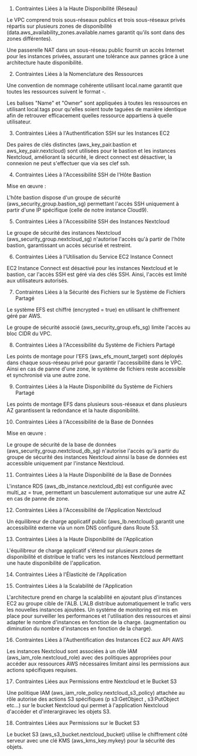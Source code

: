 1. Contraintes Liées à la Haute Disponibilité (Réseau)

Le VPC comprend trois sous-réseaux publics et trois sous-réseaux privés répartis sur plusieurs zones de disponibilité (data.aws_availability_zones.available.names garantit qu'ils sont dans des zones différentes).

Une passerelle NAT dans un sous-réseau public fournit un accès Internet pour les instances privées, assurant une tolérance aux pannes grâce à une architecture haute disponibilité.

2. Contraintes Liées à la Nomenclature des Ressources

Une convention de nommage cohérente utilisant local.name garantit que toutes les ressources suivent le format <username>-<project>.

Les balises "Name" et "Owner" sont appliquées à toutes les ressources en utilisant local.tags pour qu'elles soient toute taguées de manière identique afin de retrouver efficacement quelles ressource appartiens à quelle utilisateur.

3. Contraintes Liées à l'Authentification SSH sur les Instances EC2

Des paires de clés distinctes (aws_key_pair.bastion et aws_key_pair.nextcloud) sont utilisées pour le bastion et les instances Nextcloud, améliorant la sécurité, le direct connect est désactiver, la connexion ne peut s'effectuer que via ses clef ssh.

4. Contraintes Liées à l'Accessibilité SSH de l'Hôte Bastion

Mise en œuvre :

L'hôte bastion dispose d'un groupe de sécurité (aws_security_group.bastion_sg) permettant l'accès SSH uniquement à partir d'une IP spécifique (celle de notre instance Cloud9).

5. Contraintes Liées à l'Accessibilité SSH des Instances Nextcloud

Le groupe de sécurité des instances Nextcloud (aws_security_group.nextcloud_sg) n'autorise l'accès qu'à partir de l'hôte bastion, garantissant un accès sécurisé et restreint.

6. Contraintes Liées à l'Utilisation du Service EC2 Instance Connect

EC2 Instance Connect est désactivé pour les instances Nextcloud et le bastion, car l'accès SSH est géré via des clés SSH. Ainsi, l'accès est limité aux utilisateurs autorisés.

7. Contraintes Liées à la Sécurité des Fichiers sur le Système de Fichiers Partagé

Le système EFS est chiffré (encrypted = true) en utilisant le chiffrement géré par AWS.

Le groupe de sécurité associé (aws_security_group.efs_sg) limite l'accès au bloc CIDR du VPC.

8. Contraintes Liées à l'Accessibilité du Système de Fichiers Partagé

Les points de montage pour l'EFS (aws_efs_mount_target) sont déployés dans chaque sous-réseau privé pour garantir l'accessibilité dans le VPC. Ainsi en cas de panne d'une zone, le système de fichiers reste accessible et synchronisé via une autre zone.

9. Contraintes Liées à la Haute Disponibilité du Système de Fichiers Partagé

Les points de montage EFS dans plusieurs sous-réseaux et dans plusieurs AZ garantissent la redondance et la haute disponibilité.

10. Contraintes Liées à l'Accessibilité de la Base de Données

Mise en œuvre :

Le groupe de sécurité de la base de données (aws_security_group.nextcloud_db_sg) n'autorise l'accès qu'à partir du groupe de sécurité des instances Nextcloud ainnsi la base de données est accessible uniquement par l'instance Nextcloud.

11. Contraintes Liées à la Haute Disponibilité de la Base de Données

L'instance RDS (aws_db_instance.nextcloud_db) est configurée avec multi_az = true, permettant un basculement automatique sur une autre AZ en cas de panne de zone.

12. Contraintes Liées à l'Accessibilité de l'Application Nextcloud

Un équilibreur de charge applicatif public (aws_lb.nextcloud) garantit une accessibilité externe via un nom DNS configuré dans Route 53.

13. Contraintes Liées à la Haute Disponibilité de l'Application

L'équilibreur de charge applicatif s'étend sur plusieurs zones de disponibilité et distribue le trafic vers les instances Nextcloud permettant une haute disponibilité de l'application.

14. Contraintes Liées à l'Élasticité de l'Application


15. Contraintes Liées à la Scalabilité de l'Application

L'architecture prend en charge la scalabilité en ajoutant plus d'instances EC2 au groupe cible de l'ALB. L'ALB distribue automatiquement le trafic vers les nouvelles instances ajoutées. Un systéme de monitoring est mis en place pour surveiller les performances et l'utilisation des ressources et ainsi adapter le nombre d'instances en fonction de la charge. (augmentation ou diminution du nombre d'instances en fonction de la charge).

16. Contraintes Liées à l'Authentification des Instances EC2 aux API AWS

Les instances Nextcloud sont associées à un rôle IAM (aws_iam_role.nextcloud_role) avec des politiques appropriées pour accéder aux ressources AWS nécessaires limitant ainsi les permissions aux actions spécifiques requises.

17. Contraintes Liées aux Permissions entre Nextcloud et le Bucket S3

Une politique IAM (aws_iam_role_policy.nextcloud_s3_policy) attachée au rôle autorise des actions S3 spécifiques (p s3:GetObject , s3:PutObject etc...) sur le bucket Nextcloud qui permet à l'application Nextcloud d'accéder et d'interargiravec les objets S3.

18. Contraintes Liées aux Permissions sur le Bucket S3

Le bucket S3 (aws_s3_bucket.nextcloud_bucket) utilise le chiffrement côté serveur avec une clé KMS (aws_kms_key.mykey) pour la sécurité des objets.